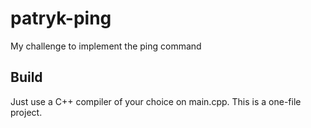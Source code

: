 # patryk-ping
My challenge to implement the ping command

## Build
Just use a C++ compiler of your choice on main.cpp. This is a one-file project.

